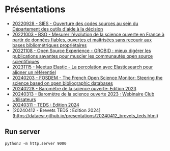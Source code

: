 # Présentations

* [20220928 - SIES - Ouverture des codes sources au sein du Département des outils d'aide à la décision](https://dataesr.github.io/presentations/20220928_ouverture_code.html)
* [20221003 - BSO - Mesurer l'évolution de la science ouverte en France à partir de données fiables, ouvertes et maîtrisées sans recourir aux bases bibliométriques propriétaires](https://dataesr.github.io/presentations/20221003_bso.html)
* [20221108 - Open Source Experience - GROBID : mieux digérer les publications savantes pour muscler les communautés open source scientifiques](https://dataesr.github.io/presentations/20221108_osx.html)
* [20231115 - Meetup Elastic - La percolation avec Elasticsearch pour aligner un référentiel](https://dataesr.github.io/presentations/20231115_percolation.html)
* [20240203 - FOSDEM - The French Open Science Monitor: Steering the science based on open bibliographic databases](https://dataesr.github.io/presentations/20240203_fosdem.html)
* [20240228 - Baromètre de la science ouverte: Edition 2023](https://dataesr.github.io/presentations/20240228_bso_edition_2023.html)
* [20240313 - Baromètre de la science ouverte 2023 : Webinaire Club Utilisateurs](https://dataesr.github.io/presentations/20240313_bso_webinaire_club_utilisateurs.html)
* [20240311 - TEDS : Edition 2024](https://dataesr.github.io/presentations/20240311_teds.html)
* [20240412 - Brevets TEDS : Edition 2024] (https://dataesr.github.io/presentations/20240412_brevets_teds.html)
## Run server

`python3 -m http.server 9000`

